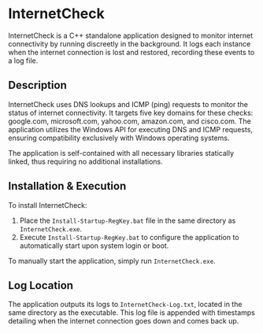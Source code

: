 # InternetCheck

InternetCheck is a C++ standalone application designed to monitor internet connectivity by running discreetly in the background. It logs each instance when the internet connection is lost and restored, recording these events to a log file.

## Description

InternetCheck uses DNS lookups and ICMP (ping) requests to monitor the status of internet connectivity. It targets five key domains for these checks: google.com, microsoft.com, yahoo.com, amazon.com, and cisco.com. The application utilizes the Windows API for executing DNS and ICMP requests, ensuring compatibility exclusively with Windows operating systems.

The application is self-contained with all necessary libraries statically linked, thus requiring no additional installations.

## Installation & Execution

To install InternetCheck:
1. Place the `Install-Startup-RegKey.bat` file in the same directory as `InternetCheck.exe`.
2. Execute `Install-Startup-RegKey.bat` to configure the application to automatically start upon system login or boot.

To manually start the application, simply run `InternetCheck.exe`.

## Log Location

The application outputs its logs to `InternetCheck-Log.txt`, located in the same directory as the executable. This log file is appended with timestamps detailing when the internet connection goes down and comes back up.
